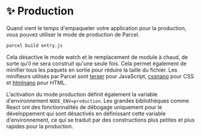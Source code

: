 # ✨ Production

Quand vient le temps d'empaqueter votre application pour la production, vous pouvez utiliser le mode de production de Parcel.

```bash
parcel build entry.js
```

Cela désactive le mode watch et le remplacement de module à chaud, de sorte qu'il ne sera construit qu'une seule fois. Cela permet également de minifier tous les paquets en sortie pour réduire la taille du fichier. Les minifieurs utilisés par Parcel sont [terser](https://github.com/fabiosantoscode/terser) pour JavaScript, [cssnano](http://cssnano.co) pour CSS et [htmlnano](https://github.com/posthtml/htmlnano) pour HTML.

L'activation du mode production définit également la variable d'environnement `NODE_ENV=production`. Les grandes bibliothèques comme React ont des fonctionnalités de débogage uniquement pour le développement qui sont désactivés en définissant cette variable d'environnement, ce qui se traduit par des constructions plus petites et plus rapides pour la production.